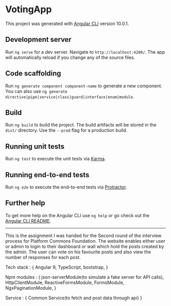 # VotingApp

This project was generated with [Angular CLI](https://github.com/angular/angular-cli) version 10.0.1.

## Development server

Run `ng serve` for a dev server. Navigate to `http://localhost:4200/`. The app will automatically reload if you change any of the source files.

## Code scaffolding

Run `ng generate component component-name` to generate a new component. You can also use `ng generate directive|pipe|service|class|guard|interface|enum|module`.

## Build

Run `ng build` to build the project. The build artifacts will be stored in the `dist/` directory. Use the `--prod` flag for a production build.

## Running unit tests

Run `ng test` to execute the unit tests via [Karma](https://karma-runner.github.io).

## Running end-to-end tests

Run `ng e2e` to execute the end-to-end tests via [Protractor](http://www.protractortest.org/).

## Further help

To get more help on the Angular CLI use `ng help` or go check out the [Angular CLI README](https://github.com/angular/angular-cli/blob/master/README.md).

********************************************************

This is the assignment I was handed for the Second round of the interview process for Platform Commons Foundation. 
The website enables either user or admin to login to their dashboard or wall which hold the posts created by the admin. 
The user can vote on his favourite posts and also view the number of responses for each post. 

Tech stack : {
    Angular 9,
    TypeScript,
    bootstrap,
}

Npm modules : {
    json-serverModule(to simulate a fake server for API calls),
    HttpClientModule,
    ReactiveFormsModule,
    FormsModule,
    NgxPaginationModule,
}

Service : {
    Common Service(to fetch and post data through api)
}
